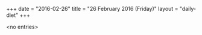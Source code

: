 +++
date = "2016-02-26"
title = "26 February 2016 (Friday)"
layout = "daily-diet"
+++

\<no entries\>
